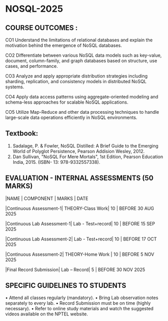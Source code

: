 # NOSQL-2025
COURSE OUTCOMES :
----------------
CO1			Understand the limitations of relational databases and explain the motivation behind the emergence of NoSQL databases.

CO2		Differentiate between various NoSQL data models such as key-value, document, column-family, and graph databases based on structure, use cases, and performance.

CO3		Analyze and apply appropriate distribution strategies including sharding, replication, and consistency models in distributed NoSQL systems.

CO4		Apply data access patterns using aggregate-oriented modeling and schema-less approaches for scalable NoSQL applications.

CO5	Utilize Map-Reduce and other data processing techniques to handle large-scale data operations efficiently in NoSQL environments.



Textbook: 
---------
1.	Sadalage, P. & Fowler, NoSQL Distilled: A Brief Guide to the Emerging World of Polyglot Persistence, Pearson Addision Wesley, 2012. 
2.	Dan Sullivan, "NoSQL For Mere Mortals", 1st Edition, Pearson Education India, 2015. 
(ISBN- 13: 978-9332557338). 

EVALUATION - INTERNAL ASSESSMENTS (50 MARKS)
--------------------------------------------
|NAME	                  |      COMPONENT	       |  MARKS	|    DATE

|Continuous Assessment-1|   	THEORY-Class Work|  	10    |	BEFORE 30 AUG 2025

|Continuous Lab Assessment-1|	Lab - Test+record|	  10    |	BEFORE 15 SEP 2025

|Continuous Lab Assessment-2|	Lab - Test+record|	10      |	BEFORE 17 OCT 2025

|Continuous Assessment-2|	   THEORY-Home Work  |	10      |	BEFORE 5 NOV 2025

|Final Record Submission|	   Lab – Record|	      5       |	BEFORE 30 NOV 2025



SPECIFIC GUIDELINES TO STUDENTS
-------------------------------
•	Attend all classes regularly (mandatory).
•	Bring Lab observation notes separately to every lab.
•	Record Submission must be on time (highly necessary).
•	Refer to online study materials and watch the suggested videos available on the NPTEL website.

